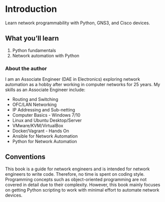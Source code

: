 # Introduction

Learn network programmability with Python, GNS3, and Cisco devices.

## What you’ll learn

1. Python fundamentals
2. Network automation with Python

### About the author

I am an Associate Engineer (DAE in Electronics) exploring network automation as a hobby after  working in computer networks for 25 years. My skills as an Associate Engineer include:

- Routing and Switching
- OFC/LAN Networking
- IP Addressing and Sub-netting
- Computer Basics - Windows 7/10
- Linux and Ubuntu Desktop/Server
- VMware/KVM/VirtualBox
- Docker/Vagrant - Hands On
- Ansible for Network Automation
- Python for Network Automation

## Conventions

This book is a guide for network engineers and is intended for network engineers to write code. Therefore, no time is spent on coding style. Programming concepts such as object-oriented programming are not covered in detail due to their complexity. However, this book  mainly focuses on getting  Python scripting to work with minimal effort  to automate network devices.
